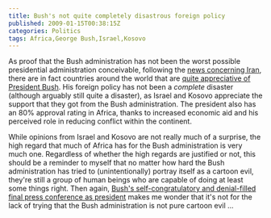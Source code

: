 ```yaml
---
title: Bush's not quite completely disastrous foreign policy
published: 2009-01-15T00:38:15Z
categories: Politics
tags: Africa,George Bush,Israel,Kosovo
---
```


As proof that the Bush administration has not been the worst possible presidential administration conceivable, following the <a href="/2009/01/good-and-bad-news-about-nuclear-iran/">news concerning Iran</a>, there are in fact countries around the world that are <a href="http://news.bbc.co.uk/2/hi/americas/7821449.stm">quite appreciative of President Bush</a>.  His foreign policy has not been a <em>complete</em> disaster (although arguably still quite a disaster), as Israel and Kosovo appreciate the support that they got from the Bush administration.  The president also has an 80% approval rating in Africa, thanks to increased economic aid and his perceived role in reducing conflict within the continent.

While opinions from Israel and Kosovo are not really much of a surprise, the high regard that much of Africa has for the Bush administration is very much one.  Regardless of whether the high regards are justified or not, this should be a reminder to myself that no matter how hard the Bush administration has tried to (unintentionally) portray itself as a cartoon evil, they're still a group of human beings who are capable of doing at least some things right.  Then again, <a href="http://www.latimes.com/news/printedition/opinion/la-ed-bush13-2009jan13,0,4647438.story">Bush's self-congratulatory and denial-filled final press conference as president</a> makes me wonder that it's not for the lack of trying that the Bush administration is not pure cartoon evil ...

